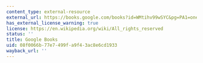 ```yaml
---
content_type: external-resource
external_url: https://books.google.com/books?id=WMtihv99wSYC&pg=PA1=onepage#v=onepage&q&f=false
has_external_license_warning: true
license: https://en.wikipedia.org/wiki/All_rights_reserved
status: ''
title: Google Books
uid: 08f0066b-77e7-499f-a9f4-3ac8e6cd1933
wayback_url: ''
---
```

